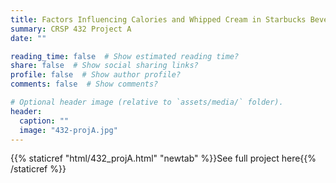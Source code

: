 ```yaml
---
title: Factors Influencing Calories and Whipped Cream in Starbucks Beverages
summary: CRSP 432 Project A
date: ""

reading_time: false  # Show estimated reading time?
share: false  # Show social sharing links?
profile: false  # Show author profile?
comments: false  # Show comments?

# Optional header image (relative to `assets/media/` folder).
header:
  caption: ""
  image: "432-projA.jpg"
---
```


{{% staticref "html/432_projA.html" "newtab" %}}See full project here{{% /staticref %}}
